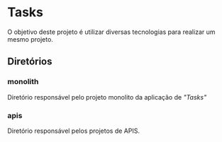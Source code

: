 # Tasks
O objetivo deste projeto é utilizar diversas tecnologias para realizar um mesmo projeto.

## Diretórios
### monolith
Diretório responsável pelo projeto monolito da aplicação de <i>"Tasks"</i>

### apis
Diretório responsável pelos projetos de APIS.
